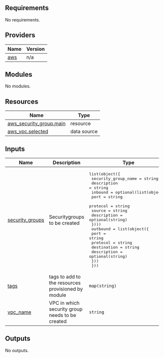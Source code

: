 <!-- BEGIN_TF_DOCS -->
## Requirements

No requirements.

## Providers

| Name | Version |
|------|---------|
| <a name="provider_aws"></a> [aws](#provider\_aws) | n/a |

## Modules

No modules.

## Resources

| Name | Type |
|------|------|
| [aws_security_group.main](https://registry.terraform.io/providers/hashicorp/aws/latest/docs/resources/security_group) | resource |
| [aws_vpc.selected](https://registry.terraform.io/providers/hashicorp/aws/latest/docs/data-sources/vpc) | data source |

## Inputs

| Name | Description | Type | Default | Required |
|------|-------------|------|---------|:--------:|
| <a name="input_security_groups"></a> [security\_groups](#input\_security\_groups) | Securitygroups to be created | <pre>list(object({<br>    security_group_name = string<br>    description         = string<br>    inbound = optional(list(object({<br>      port        = string<br>      protocol    = string<br>      source      = string<br>      description = optional(string)<br>    })))<br>    outbound = list(object({<br>      port        = string<br>      protocol    = string<br>      destination = string<br>      description = optional(string)<br>    }))<br>  }))</pre> | n/a | yes |
| <a name="input_tags"></a> [tags](#input\_tags) | tags to add to the resources provisioned by module | `map(string)` | `{}` | no |
| <a name="input_vpc_name"></a> [vpc\_name](#input\_vpc\_name) | VPC in which security group needs to be created | `string` | n/a | yes |

## Outputs

No outputs.
<!-- END_TF_DOCS -->